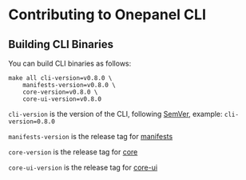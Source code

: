 # Contributing to Onepanel CLI

## Building CLI Binaries
You can build CLI binaries as follows:

```
make all cli-version=v0.8.0 \
    manifests-version=v0.8.0 \
    core-version=v0.8.0 \
    core-ui-version=v0.8.0
```

`cli-version` is the version of the CLI, following [SemVer](https://semver.org), example: `cli-version=0.8.0`

`manifests-version` is the release tag for [manifests](https://github.com/onepanelio/manifests)

`core-version` is the release tag for [core](https://github.com/onepanelio/core)

`core-ui-version` is the release tag for [core-ui](https://github.com/onepanelio/core-ui)